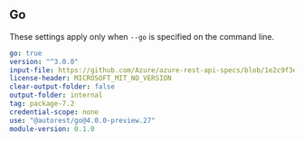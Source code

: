 ## Go

These settings apply only when `--go` is specified on the command line.

<!-- autorest --use=@autorest/go@4.0.0-preview.29 https://github.com/Azure/azure-rest-api-specs/tree/1e2c9f3ec93078da8078389941531359e274f32a/specification/keyvault/data-plane --tag=package-7.2 --output-folder=internal --module-azkeys --module-version=0.1.0 --openapi-type="data-plane" --security="AADToken" --security-scopes="https://vault.azure.net/.default" -->

``` yaml
go: true
version: "^3.0.0"
input-file: https://github.com/Azure/azure-rest-api-specs/blob/1e2c9f3ec93078da8078389941531359e274f32a/specification/keyvault/data-plane/Microsoft.KeyVault/stable/7.2/secrets.json
license-header: MICROSOFT_MIT_NO_VERSION
clear-output-folder: false
output-folder: internal
tag: package-7.2
credential-scope: none
use: "@autorest/go@4.0.0-preview.27"
module-version: 0.1.0
```

